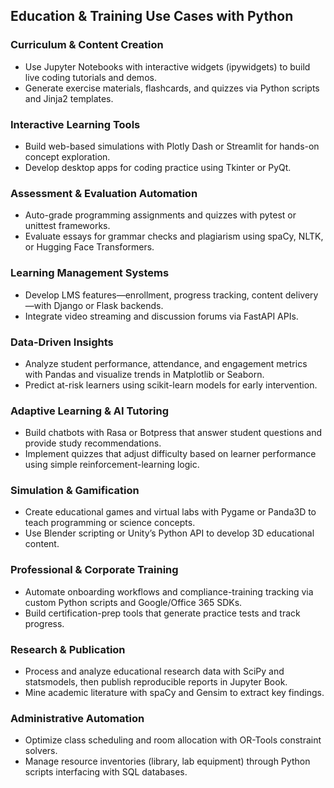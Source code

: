 ## Education & Training Use Cases with Python

### Curriculum & Content Creation
- Use Jupyter Notebooks with interactive widgets (ipywidgets) to build live coding tutorials and demos.
- Generate exercise materials, flashcards, and quizzes via Python scripts and Jinja2 templates.

### Interactive Learning Tools
- Build web-based simulations with Plotly Dash or Streamlit for hands-on concept exploration.
- Develop desktop apps for coding practice using Tkinter or PyQt.

### Assessment & Evaluation Automation
- Auto-grade programming assignments and quizzes with pytest or unittest frameworks.
- Evaluate essays for grammar checks and plagiarism using spaCy, NLTK, or Hugging Face Transformers.

### Learning Management Systems
- Develop LMS features—enrollment, progress tracking, content delivery—with Django or Flask backends.
- Integrate video streaming and discussion forums via FastAPI APIs.

### Data-Driven Insights
- Analyze student performance, attendance, and engagement metrics with Pandas and visualize trends in Matplotlib or Seaborn.
- Predict at-risk learners using scikit-learn models for early intervention.

### Adaptive Learning & AI Tutoring
- Build chatbots with Rasa or Botpress that answer student questions and provide study recommendations.
- Implement quizzes that adjust difficulty based on learner performance using simple reinforcement-learning logic.

### Simulation & Gamification
- Create educational games and virtual labs with Pygame or Panda3D to teach programming or science concepts.
- Use Blender scripting or Unity’s Python API to develop 3D educational content.

### Professional & Corporate Training
- Automate onboarding workflows and compliance-training tracking via custom Python scripts and Google/Office 365 SDKs.
- Build certification-prep tools that generate practice tests and track progress.

### Research & Publication
- Process and analyze educational research data with SciPy and statsmodels, then publish reproducible reports in Jupyter Book.
- Mine academic literature with spaCy and Gensim to extract key findings.

### Administrative Automation
- Optimize class scheduling and room allocation with OR-Tools constraint solvers.
- Manage resource inventories (library, lab equipment) through Python scripts interfacing with SQL databases.
